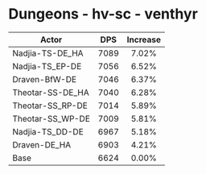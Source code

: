# Dungeons - hv-sc - venthyr
| Actor | DPS | Increase |
|---|:---:|:---:|
|Nadjia-TS-DE_HA|7089|7.02%|
|Nadjia-TS_EP-DE|7056|6.52%|
|Draven-BfW-DE|7046|6.37%|
|Theotar-SS-DE_HA|7040|6.28%|
|Theotar-SS_RP-DE|7014|5.89%|
|Theotar-SS_WP-DE|7009|5.81%|
|Nadjia-TS_DD-DE|6967|5.18%|
|Draven-DE_HA|6903|4.21%|
|Base|6624|0.00%|
